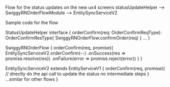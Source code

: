 Flow for the status updates on the new ux4 screens
    statusUpdateHelper --> SwiggyRNOrderFlowModule --> EntitySyncServiceV2

Sample code for the flow

StatusUpdateHelper 
    interface {
        orderConfirm(req: OrderConfirmReqType): OrderConfirmResType{
            SwiggyRNOrderFlow.confirmOrder(req)
        }
        ...
    }

SwiggyRNOrderFlow {
        orderConfirm(req, promise){
            EntitySyncServiceV2.orderConfirm(--)
                .onSuccess(res => promise.resolve(res))
                .onFailure(error => promise.reject(error))
        }
}

EntitySyncServiceV2 extends EntityServiceV1 {
        orderConfirm(req, promise){
            // directly do the api call to update the status no intermediate steps
        }
        ...similar for other flows
}
